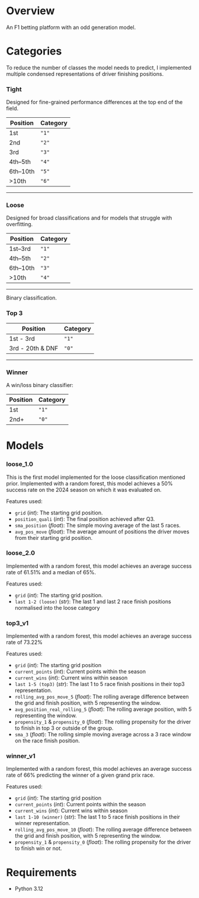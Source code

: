 # **Overview**
An F1 betting platform with an odd generation model. 

# **Categories**
To reduce the number of classes the model needs to predict, I implemented multiple condensed representations of driver finishing positions. 

### **Tight**
Designed for fine-grained performance differences at the top end of the field.

| Position | Category |
| -------- | -------- |
| 1st      | `"1"`    |
| 2nd      | `"2"`    |
| 3rd      | `"3"`    |
| 4th–5th  | `"4"`    |
| 6th–10th | `"5"`    |
| >10th    | `"6"`    |


---
### **Loose**
Designed for broad classifications and for models that struggle with overfitting.

| Position | Category |
| -------- | -------- |
| 1st–3rd  | `"1"`    |
| 4th–5th  | `"2"`    |
| 6th–10th | `"3"`    |
| >10th    | `"4"`    |

---
Binary classification.
### **Top 3**
| Position         | Category |
| ---------------- | -------- |
| 1st - 3rd        | `"1"`    |
| 3rd - 20th & DNF | `"0"`    |

---

### **Winner**
A win/loss binary classifier:

| Position | Category |
| -------- | -------- |
| 1st      | `"1"`    |
| 2nd+     | `"0"`    |


# **Models**
### **loose_1.0**
This is the first model implemented for the loose classification mentioned prior. Implemented with a random forest, this model achieves a 50% success rate on the 2024 season on which it was evaluated on.

Features used:
- `grid` (*int*): The starting grid position.
- `position_quali` (*int*): The final position achieved after Q3.
- `sma_position` (*float*): The simple moving average of the last 5 races. 
- `avg_pos_move` (*float*): The average amount of positions the driver moves from their starting grid position.

### **loose_2.0**
Implemented with a random forest, this model achieves an average success rate of 61.51% and a median of 65%.

Features used:
- `grid` (*int*): The starting grid position.
- `last 1-2 (loose)` (*str*): The last 1 and last 2 race finish positions normalised into the loose category

### **top3_v1**
Implemented with a random forest, this model achieves an average success rate of 73.22% 

Features used:
- `grid` (*int*): The starting grid position
- `current_points` (*int*): Current points within the season
- `current_wins` (*int*):  Current wins within season
- `last 1-5 (top3)` (*str*): The last 1 to 5 race finish positions in their top3 representation.
- `rolling_avg_pos_move_5` (*float*): The rolling average difference between the grid and finish position, with 5 representing the window.
- `avg_position_real_rolling_5` (*float*): The rolling average position, with 5 representing the window.
- `propensity_1` & `propensity_0` (*float*): The rolling propensity for the driver to finish in top 3 or outside of the group.
- `sma_3`  (*float*): The rolling simple moving average across a 3 race window on the race finish position.

### **winner_v1**
Implemented with a random forest, this model achieves an average success rate of 66% predicting the winner of a given grand prix race.

Features used:
- `grid` (*int*): The starting grid position
- `current_points` (*int*): Current points within the season
- `current_wins` (*int*):  Current wins within season
- `last 1-10 (winner)` (*str*): The last 1 to 5 race finish positions in their winner representation.
- `rolling_avg_pos_move_10` (*float*): The rolling average difference between the grid and finish position, with 5 representing the window.
- `propensity_1` & `propensity_0` (*float*): The rolling propensity for the driver to finish win or not.


# **Requirements**
- Python 3.12
